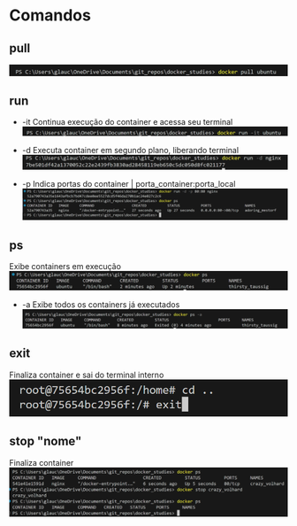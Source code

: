 # Comandos

## pull

![alt text](asset/image-2.png)

## run

- -it
Continua execução do container e acessa seu terminal
![alt text](asset/image-3.png)

- -d
Executa container em segundo plano, liberando terminal
![alt text](asset/image-8.png)

- -p
Indica portas do container | porta_container:porta_local
![alt text](asset/image-9.png)

## ps

Exibe containers em execução
![alt text](asset/image-4.png)

- -a
Exibe todos os containers já executados
![alt text](asset/image-6.png)

## exit

Finaliza container e sai do terminal interno
![alt text](asset/image-5.png)

## stop "nome"

Finaliza container
![alt text](asset/image-7.png)
